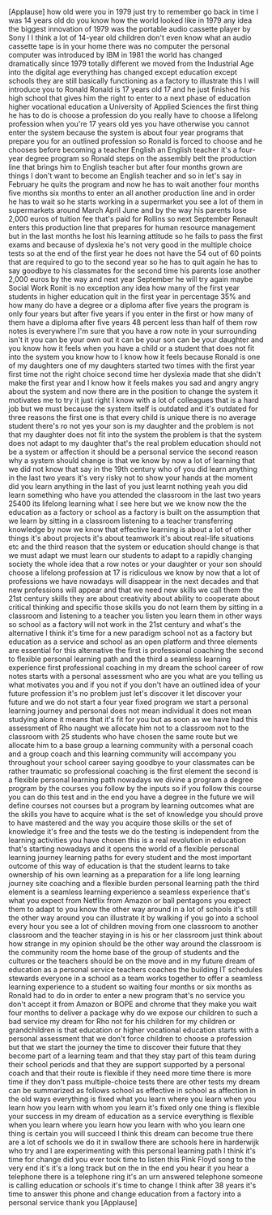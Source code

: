 
[Applause]
how old were you in 1979 just try to
remember go back in time I was 14 years
old do you know how the world looked
like in 1979 any idea the biggest
innovation of 1979 was the portable
audio cassette player by Sony I I think
a lot of 14-year old children don&#39;t even
know what an audio cassette tape is in
your home there was no computer the
personal computer was introduced by IBM
in 1981 the world has changed
dramatically since 1979 totally
different we moved from the Industrial
Age into the digital age everything has
changed except education except schools
they are still basically functioning as
a factory to illustrate this I will
introduce you to Ronald Ronald is 17
years old 17 and he just finished his
high school that gives him the right to
enter to a next phase of education
higher vocational education a University
of Applied Sciences
the first thing he has to do is choose a
profession do you really have to choose
a lifelong profession when you&#39;re 17
years old yes you have otherwise you
cannot enter the system because the
system is about four year programs that
prepare you for an outlined profession
so Ronald is forced to choose and he
chooses before becoming a teacher
English an English teacher it&#39;s a
four-year degree program so Ronald steps
on the assembly belt the production line
that brings him to English teacher but
after four months grown are things I
don&#39;t want to become
an English teacher and so in let&#39;s say
in February he quits the program and now
he has to wait another four months five
months six months to enter an all
another production line and in order he
has to wait so he starts working in a
supermarket you see a lot of them in
supermarkets around March April June and
by the way his parents lose 2,000 euros
of tuition fee that&#39;s paid for Rollins
so next September Renault enters this
production line that prepares for human
resource management but in the last
months he lost his learning attitude so
he fails to pass the first exams and
because of dyslexia he&#39;s not very good
in the multiple choice tests so at the
end of the first year he does not have
the 54 out of 60 points that are
required to go to the second year so he
has to quit again he has to say goodbye
to his classmates for the second time
his parents lose another 2,000 euros by
the way and next year September he will
try again maybe Social Work Ronit is no
exception
any idea how many of the first year
students in higher education quit in the
first year in percentage 35% and how
many do have a degree or a diploma after
five years the program is only four
years but after five years if you enter
in the first or how many of them have a
diploma after five years 48 percent less
than half of them row notes is
everywhere I&#39;m sure that you have a row
note in your surrounding
isn&#39;t it you can be your own out it can
be your son can be your daughter and you
know how it feels when you have a child
or a student that does not fit into the
system you know how to I know how it
feels because Ronald is one of my
daughters one of my daughters started
two times with the first year first time
not the right choice second time her
dyslexia made that she didn&#39;t make the
first year and I know how it feels
makes you sad and angry angry about the
system and now there are in the position
to change the system it motivates me to
try it just right I know with a lot of
colleagues that is a hard job but we
must because the system itself is
outdated and it&#39;s outdated for three
reasons the first one is that every
child is unique there is no average
student
there&#39;s ro not yes your son is my
daughter and the problem is not that my
daughter does not fit into the system
the problem is that the system does not
adapt to my daughter that&#39;s the real
problem education should not be a system
or affection it should be a personal
service the second reason why a system
should change is that we know by now a
lot of learning that we did not know
that say in the 19th century who of you
did learn anything in the last two years
it&#39;s very risky not to show your hands
at the moment did you learn anything in
the last of you just learnt nothing yeah
you did learn something who have you
attended the classroom in the last two
years
25400 its lifelong learning what I see
here but we we know now the the
education as a factory or school as a
factory is built on the assumption that
we learn by sitting in a classroom
listening to a teacher transferring
knowledge by now we know that effective
learning is about a lot of other things
it&#39;s about projects it&#39;s about teamwork
it&#39;s about real-life situations etc and
the third reason that the system or
education should change is that we must
adapt we must learn our students to
adapt to a rapidly changing society the
whole idea that a row notes or your
daughter or your son should choose a
lifelong profession at 17 is ridiculous
we know by now that a lot of professions
we have nowadays will disappear in the
next decades and that new professions
will appear and that we need new skills
we call them the 21st century skills
they are about creativity about ability
to cooperate about critical thinking and
specific those skills you do not learn
them by sitting in a classroom and
listening to a teacher you listen you
learn them in other ways so school as a
factory will not work in the 21st
century and what&#39;s the alternative I
think it&#39;s time for a new paradigm
school not as a factory but education as
a service and school as an open platform
and three elements are essential for
this alternative the first is
professional coaching the second to
flexible personal learning path and the
third a seamless learning experience
first professional coaching in my dream
the school career of row notes starts
with a personal assessment who are you
what are you telling us what motivates
you and if you not if you don&#39;t have an
outlined idea of your future profession
it&#39;s no problem just let&#39;s discover it
let discover your future and we do not
start a four year fixed program we start
a personal
learning journey and personal does not
mean individual it does not mean
studying alone it means that it&#39;s fit
for you
but as soon as we have had this
assessment of Rho naught we allocate him
not to a classroom not to the classroom
with 25 students who have chosen the
same route but we allocate him to a base
group a learning community with a
personal coach and a group coach and
this learning community will accompany
you throughout your school career saying
goodbye to your classmates can be rather
traumatic so professional coaching is
the first element the second is a
flexible personal learning path
nowadays we divine a program a degree
program by the courses you follow by the
inputs so if you follow this course you
can do this test and in the end you have
a degree in the future we will define
courses not courses but a program by
learning outcomes what are the skills
you have to acquire what is the set of
knowledge you should prove to have
mastered and the way you acquire those
skills or the set of knowledge it&#39;s free
and the tests we do the testing is
independent from the learning activities
you have chosen this is a real
revolution in education that&#39;s starting
nowadays and it opens the world of a
flexible personal learning journey
learning paths for every student and the
most important outcome of this way of
education is that the student learns to
take ownership of his own learning as a
preparation for a life long learning
journey site coaching and a flexible
burden personal learning path the third
element is a seamless learning
experience a seamless experience that&#39;s
what you expect from Netflix from Amazon
or ball
pentagons you expect them to adapt to
you know the other way around in a lot
of schools it&#39;s still the other way
around you can illustrate it by walking
if you go into a school every hour you
see a lot of children moving from one
classroom to another classroom and the
teacher staying in is his or her
classroom just think about how strange
in my opinion should be the other way
around the classroom is the community
room the home base of the group of
students and the cultures or the
teachers should be on the move and in my
future dream of education as a personal
service teachers coaches the building IT
schedules stewards everyone in a school
as a team works together to offer a
seamless learning experience to a
student so waiting four months or six
months as Ronald had to do in order to
enter a new program that&#39;s no service
you don&#39;t accept it from Amazon or BOPE
and chrome that they make you wait four
months to deliver a package why do we
expose our children to such a bad
service my dream for Rho not for his
children for my children or
grandchildren is that education or
higher vocational education starts with
a personal assessment that we don&#39;t
force children to choose a profession
but that we start the journey the time
to discover their future that they
become part of a learning team and that
they stay part of this team during their
school periods and that they are support
supported by a personal coach and that
their route is flexible if they need
more time there is more time if they
don&#39;t pass multiple-choice tests there
are other tests
my dream can be summarized as follows
school as effective in school as
affection in the old ways everything is
fixed what you learn where you learn
when you learn how you learn with whom
you learn it&#39;s fixed only one thing is
flexible your success in my dream of
education as a service
everything is flexible when you learn
where you learn how you learn with who
you learn one thing is certain you will
succeed
I think this dream can become true there
are a lot of schools we do it in swallow
there are schools here in harderwijk who
try and I are experimenting with this
personal learning path I think it&#39;s time
for change
did you ever took time to listen this
Pink Floyd song to the very end it&#39;s
it&#39;s a long track but on the in the end
you hear it you hear a telephone there
is a telephone ring it&#39;s an urn answered
telephone someone is calling education
or schools it&#39;s time to change
I think after 38 years it&#39;s time to
answer this phone and change education
from a factory into a personal service
thank you
[Applause]

